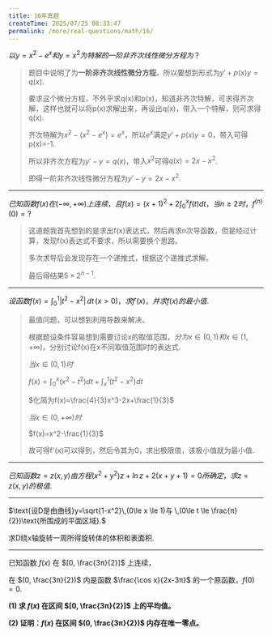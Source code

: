 ```yaml
---
title: 16年真题
createTime: 2025/07/25 08:33:47
permalink: /more/real-questions/math/16/
---
```


$以y=x^2-e^x和y=x^2为特解的一阶非齐次线性微分方程为？$

> 题目中说明了为**一阶非齐次线性微分方程**，所以要想到形式为$y'+p(x)y=q(x).$
> 
> 要求这个微分方程，不外乎求q(x)和p(x)，知道非齐次特解，可求得齐次解，这样也就可以将p(x)求解出来，再设出q(x)，带入一个特解，则可求得q(x).
> 
> 齐次特解为$x^2-(x^2-e^x)=e^x$，所以$e^x$满足$y'+p(x)y=0$，带入可得p(x)=-1.
> 
> 所以非齐次方程为$y'-y=q(x)$，带入$x^2$可得$q(x)=2x-x^2$.
> 
> 即得一阶非齐次线性微分方程为$y'-y=2x-x^2$.

---

$已知函数f(x)在(-\infty,+\infty)上连续，且f(x)=(x+1)^2+2\int_0^xf(t)dt，当n\ge 2时，f^{(n)}(0)=?$

> 这道题我首先想到的是求出f(x)表达式，然后再求n次导函数，但是经过计算，发现f(x)表达式不要求，所以需要换个思路。
> 
> 多次求导后会发现存在一个递推式，根据这个递推式求解。
> 
> 最后得结果$5×2^{n-1}$.

---

$设函数f(x)=\int_0^1|t^2-x^2|\,dt\,(x>0)，求f'(x)，并求f(x)的最小值.$

> 最值问题，可以想到利用导数来解决。
> 
> 根据题设条件容易想到需要讨论x的取值范围，$分为x∈(0,1)和x∈(1,+\infty)$，分别讨论f(x)在x不同取值范围时的表达式.
> 
> $当x∈(0,1)时$
> 
> $f(x)=\int_0^x(x^2-t^2)dt+\int_x^1(t^2-x^2)dt$
> 
> $化简为f(x)=\frac{4}{3}x^3-2x+\frac{1}{3}$
> 
> $当x∈(0,+\infty)时$
> 
> $f(x)=x^2-\frac{1}{3}$
> 
> 故可得f'(x)可以得到，然后令其为0，求出极限值，该极小值就为最小值.

---

$已知函数z=z(x,y)由方程(x^2+y^2)z+ln\,z+2(x+y+1)=0所确定，求z=z(x,y)的极值.$

> 

---

$\text{设D是由曲线}y=\sqrt{1-x^2}\,(0\le x \le 1)与 \,(0\le t \le \frac{π}{2})\text{所围成的平面区域}.$

$\text{求D绕x轴}\text{旋转一周}\text{所得旋转体的}\text{体积和表面积}.$

> 

---

已知函数 $f(x)$ 在 $[0, \frac{3π}{2}]$ 上连续，

在 $(0, \frac{3π}{2})$ 内是函数 $\frac{\cos x}{2x-3π}$ 的一个原函数，$f(0)=0.$

**(1) 求 $f(x)$ 在区间 $[0, \frac{3π}{2}]$ 上的平均值。**

**(2) 证明：$f(x)$ 在区间 $(0, \frac{3π}{2})$ 内存在唯一零点。**

> 

